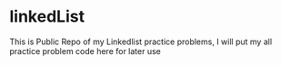 # linkedList
This is Public Repo of my Linkedlist practice problems, I will put my all practice problem code here for later use
